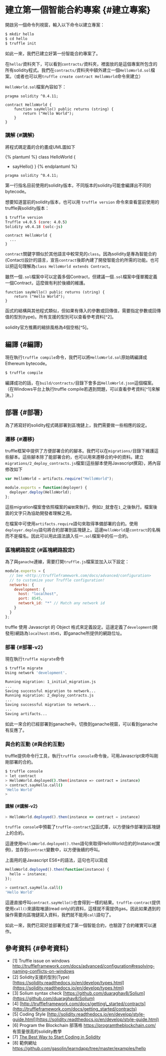 # 建立第一個智能合約專案 {#建立專案}

開啟另一個命令列視窗，輸入以下命令以建立專案：

```sh
$ mkdir hello
$ cd hello
$ truffle init
```

如此一來，我們已建立好第一份智能合約專案了。

在`hello/`資料夾下，可以看到`contracts/`資料夾，裡面放的是這個專案所包含的所有solidity程式。我們在`contracts/`資料夾中額外建立一個`HelloWorld.sol`檔案。（或者也可以用`truffle create contract HelloWorld`命令來建立）

`HelloWorld.sol`檔案內容如下：

```
pragma solidity ^0.4.11;

contract HelloWorld {
    function sayHello() public returns (string) {
        return ("Hello World");
    }
}
```

### 講解 {#講解}

將程式碼定義的合約畫成UML圖如下

{% plantuml %}
class HelloWorld {
+ sayHello()
}
{% endplantuml %}

```
pragma solidity ^0.4.11;
```

第一行指名目前使用的solidity版本，不同版本的solidity可能會編譯出不同的bytecode。

想要知道當前的solidity版本，也可以用 `truffle version` 命令來查看當前使用的truffle與solidity版本：

```sh
$ truffle version
Truffle v4.0.5 (core: 4.0.5)
Solidity v0.4.18 (solc-js)
```

```
contract HelloWorld {
  ...
}
```

`contract`關鍵字類似於其他語言中較常見的`class`。因為solidity是專為智能合約\(Contact\)設計的語言，宣告`contract`後即內建了開發智能合約所需的功能。也可以把這句理解為`class HelloWorld extends Contract`。

雖然一個`.sol`檔案中可以定義多個Contract，但建議一個`.sol`檔案中僅單獨定義一個Contract，這麼做有利於後續的維護。

```
function sayHello() public returns (string) {
    return ("Hello World");
}
```

函式的結構與其他程式類似，但如果有傳入的參數或回傳值，需要指定參數或回傳值的型別\(type\)。所有支援的型別可以查看參考資料[^2]。

solidity官方推薦的縮排風格為4個空格[^5]。

## 編譯 {#編譯}

現在執行`truffle compile`命令，我們可以將`HelloWorld.sol`原始碼編譯成Ethereum bytecode。

```sh
$ truffle compile
```

編譯成功的話，在`build/contracts/`目錄下會多出`HelloWorld.json`這個檔案。（在Windows平台上執行truffle compile若遇到問題，可以查看參考資料[^1]來解決。）

## 部署 {#部署}

為了將寫好的solidity程式碼部署到區塊鏈上，我們需要做一些相應的設定。

### 遷移 {#遷移}

truffle框架中提供了方便部署合約的腳本。我們可以在`migrations/`目錄下維護這些腳本。這些腳本除了能部署合約，也可以用來遷移合約中的資料。建立`migrations/2_deploy_contracts.js`檔案\(這些腳本使用Javascript撰寫\)，將內容修改如下

```js
var HelloWorld = artifacts.require("HelloWorld");

module.exports = function(deployer) {
  deployer.deploy(HelloWorld);
};
```

這些migration檔案會依照檔案的`編號`來執行。例如`2_`就會在`1_`之後執行。檔案後面的文字只為協助開發者理解之用。

在檔案中可使用`artifacts.require`語句來取得準備部署的合約。使用`deployer.deploy`語句將合約部署到區塊鏈上。這邊`HelloWorld`是`contract`的名稱而不是檔名。因此可以用此語法讀入任一`.sol`檔案中的任一合約。

### 區塊網路設定 {#區塊網路設定}

為了與`ganache`連線，需要打開`truffle.js`檔案並加入以下設定：

```js
module.exports = {
  // See <http://truffleframework.com/docs/advanced/configuration>
  // to customize your Truffle configuration!
  networks: {
    development: {
      host: "localhost",
      port: 8545,
      network_id: "*" // Match any network id
    }
  }
};
```

truffle 使用 Javascript 的 Object 格式來定義設定。這邊定義了`development`(開發用)網路為`localhost:8545`，即ganache所提供的網路位址。

### 部署 {#部署-v2}

現在執行`truffle migrate`命令

```sh
$ truffle migrate
Using network 'development'.

Running migration: 1_initial_migration.js
...
Saving successful migration to network...
Running migration: 2_deploy_contracts.js
...
Saving successful migration to network...
...
Saving artifacts...

```

如此一來合約已經部署到ganache中。切換到ganache視窗，可以看到ganache有反應了。

### 與合約互動 {#與合約互動}

truffle提供命令行工具，執行`truffle console`命令後，可用Javascript來呼叫剛剛部署的合約。

```sh
$ truffle console
> let contract
> HelloWorld.deployed().then(instance => contract = instance)
> contract.sayHello.call()
'Hello World'
>
```

#### 講解 {#講解-v2}

```js
> HelloWorld.deployed().then(instance => contract = instance)
```

`truffle console`中預載了`truffle-contract`[12](https://blog.gasolin.idv.tw/2017/09/06/howto-write-a-smart-contract/#fn:12)函式庫，以方便操作部署到區塊鏈上的合約。

這邊使用`HelloWorld.deployed().then`語句來取得HelloWorld合約的Instance\(實例\)，並存到`contract`變數中，以方便後續的呼叫。

上面用的是Javascript ES6+的語法，這句也可以寫成

```js
HelloWorld.deployed().then(function(instance) {
  hello = instance;
});
```

```sh
> contract.sayHello.call()
'Hello World'
```

這邊直接呼叫`contract.sayHello()`也會得到一樣的結果。`truffle-contract`提供使用`call()`來讀取唯讀\(read only\)的資料，這樣就不需提供gas。因此如果遇到的操作需要向區塊鏈寫入資料，我們就不能用`call`語句了。

如此一來，我們已寫好並部署完成了第一個智能合約，也驗證了合約確實可以運作。

## 參考資料 {#參考資料}

* [1]  Truffle issue on windows http://truffleframework.com/docs/advanced/configuration#resolving-naming-conflicts-on-windows
* [2] Solidity支援的型別\(Type\) [https://solidity.readthedocs.io/en/develop/types.html](https://solidity.readthedocs.io/en/develop/types.html)
* [3] Solium syntax check [https://github.com/duaraghav8/Solium](https://github.com/duaraghav8/Solium)
* [4] [http://truffleframework.com/docs/getting\_started/contracts](http://truffleframework.com/docs/getting_started/contracts)
* [5] Coding Style [http://solidity.readthedocs.io/en/develop/style-guide.html](https://solidity.readthedocs.io/en/develop/style-guide.html)
* [6] Program the Blockchain 部落格 https://programtheblockchain.com/ 有質量很高的solidity教學
* [7] [The Best Way to Start Coding in Solidity](https://medium.com/@davekaj/solidity-tips-and-tricks-for-beginners-building-their-first-dapp-on-ethereum-fed32d6a19ac)
* [8] 範例網址 https://github.com/gasolin/learndapp/tree/master/examples/hello
